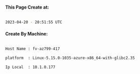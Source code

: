 
   
#### This Page Create at:

```bash

2023-04-20 - 20:51:55 UTC

```

#### Create By Machine:

```bash

Host Name : fv-az799-417

platform  : Linux-5.15.0-1035-azure-x86_64-with-glibc2.35

Ip Local  : 10.1.0.177

```

